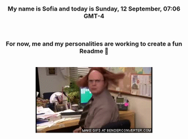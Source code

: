 


<div align="center">
<h3 >My name is Sofia and today is Sunday, 12 September, 07:06 GMT-4</h3><br>
<h3 >For now, me and my personalities are working to create a fun Readme 👋
</h3><br>
<img src='img/dwight.gif' alt='working...'/>
</div>
